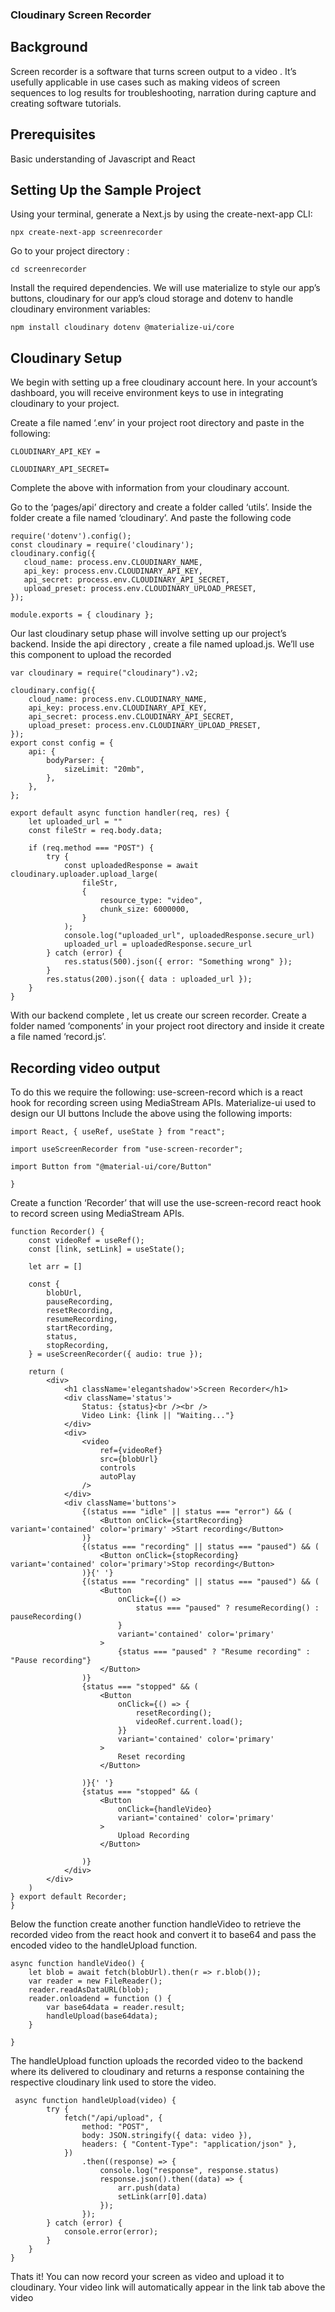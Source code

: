 ### Cloudinary Screen Recorder
## Background
Screen recorder is a software that turns screen output to a video . It’s usefully applicable in use cases such as making videos of screen sequences to log results for troubleshooting, narration during capture and creating software tutorials. 

## Prerequisites
Basic understanding of Javascript and React

## Setting Up the Sample Project
Using your terminal, generate a Next.js by using the create-next-app CLI:

`npx create-next-app screenrecorder`

Go to your project directory :

`cd screenrecorder`

Install the required dependencies. We will use materialize to style our app’s buttons, cloudinary for our app’s cloud storage and dotenv to handle cloudinary environment variables:

`npm install cloudinary dotenv @materialize-ui/core`

## Cloudinary Setup

We begin with setting up a free cloudinary account here. In your account’s dashboard, you will receive environment keys to use in integrating cloudinary to your project.

Create a file named ‘.env’ in your project root directory and paste in the following:

`CLOUDINARY_API_KEY = `

`CLOUDINARY_API_SECRET=`

Complete the above with information from your cloudinary account.

Go to the ‘pages/api’ directory and create a folder called ‘utils’. Inside the folder create a file named ‘cloudinary’. And paste the following code 
 ```
require('dotenv').config();
const cloudinary = require('cloudinary');
cloudinary.config({
    cloud_name: process.env.CLOUDINARY_NAME,
    api_key: process.env.CLOUDINARY_API_KEY,
    api_secret: process.env.CLOUDINARY_API_SECRET,
    upload_preset: process.env.CLOUDINARY_UPLOAD_PRESET,
});

module.exports = { cloudinary };
```

Our last cloudinary setup phase will involve setting up our project’s backend. Inside the api directory , create a file named upload.js. We’ll use this component to upload  the recorded 
```
var cloudinary = require("cloudinary").v2;

cloudinary.config({
    cloud_name: process.env.CLOUDINARY_NAME,
    api_key: process.env.CLOUDINARY_API_KEY,
    api_secret: process.env.CLOUDINARY_API_SECRET,
    upload_preset: process.env.CLOUDINARY_UPLOAD_PRESET,
});
export const config = {
    api: {
        bodyParser: {
            sizeLimit: "20mb",
        },
    },
};

export default async function handler(req, res) {
    let uploaded_url = ""
    const fileStr = req.body.data;

    if (req.method === "POST") {
        try {
            const uploadedResponse = await cloudinary.uploader.upload_large(
                fileStr,
                {
                    resource_type: "video",
                    chunk_size: 6000000,
                }
            );
            console.log("uploaded_url", uploadedResponse.secure_url)
            uploaded_url = uploadedResponse.secure_url
        } catch (error) {
            res.status(500).json({ error: "Something wrong" });
        }
        res.status(200).json({ data : uploaded_url });
    }
}
```

With our backend complete , let us create our screen recorder.
Create a folder named ‘components’ in your project root directory and inside it create a file named ‘record.js’. 

## Recording video output
To do this we require the following:
use-screen-record which is a react hook for recording screen using MediaStream APIs.
Materialize-ui used to design our UI buttons
Include the above using the following imports:

```
import React, { useRef, useState } from "react";

import useScreenRecorder from "use-screen-recorder";

import Button from "@material-ui/core/Button"

}
```

Create a function ‘Recorder’ that will use the use-screen-record react hook to record screen using MediaStream APIs.

```
function Recorder() {
    const videoRef = useRef();
    const [link, setLink] = useState();

    let arr = []

    const {
        blobUrl,
        pauseRecording,
        resetRecording,
        resumeRecording,
        startRecording,
        status,
        stopRecording,
    } = useScreenRecorder({ audio: true });
 
    return (
        <div>
            <h1 className='elegantshadow'>Screen Recorder</h1>
            <div className='status'>
                Status: {status}<br /><br />
                Video Link: {link || "Waiting..."}
            </div>
            <div>
                <video
                    ref={videoRef}
                    src={blobUrl}
                    controls
                    autoPlay
                />
            </div>
            <div className='buttons'>
                {(status === "idle" || status === "error") && (
                    <Button onClick={startRecording} variant='contained' color='primary' >Start recording</Button>
                )}
                {(status === "recording" || status === "paused") && (
                    <Button onClick={stopRecording} variant='contained' color='primary'>Stop recording</Button>
                )}{' '}
                {(status === "recording" || status === "paused") && (
                    <Button
                        onClick={() =>
                            status === "paused" ? resumeRecording() : pauseRecording()
                        }
                        variant='contained' color='primary'
                    >
                        {status === "paused" ? "Resume recording" : "Pause recording"}
                    </Button>
                )}
                {status === "stopped" && (
                    <Button
                        onClick={() => {
                            resetRecording();
                            videoRef.current.load();
                        }}
                        variant='contained' color='primary'
                    >
                        Reset recording
                    </Button>

                )}{' '}
                {status === "stopped" && (
                    <Button
                        onClick={handleVideo}
                        variant='contained' color='primary'
                    >
                        Upload Recording
                    </Button>

                )}
            </div>
        </div>
    )
} export default Recorder;
}
```

Below the function create another function handleVideo to retrieve the recorded video from the react hook and convert it to base64 and pass the encoded video to the handleUpload function.  

```
async function handleVideo() {
    let blob = await fetch(blobUrl).then(r => r.blob());
    var reader = new FileReader();
    reader.readAsDataURL(blob);
    reader.onloadend = function () {
        var base64data = reader.result;
        handleUpload(base64data);
    }
    
}
```

The handleUpload function uploads the recorded video to the backend where its delivered to cloudinary and returns a response containing the respective cloudinary link used to store the video.

```
 async function handleUpload(video) {
        try {
            fetch("/api/upload", {
                method: "POST",
                body: JSON.stringify({ data: video }),
                headers: { "Content-Type": "application/json" },
            })
                .then((response) => {
                    console.log("response", response.status)
                    response.json().then((data) => {
                        arr.push(data)
                        setLink(arr[0].data)
                    });
                });
        } catch (error) {
            console.error(error);
        }
    }
}
```

Thats it! You can now record your screen as video and upload it to cloudinary. Your video link will automatically appear in the link tab above the video